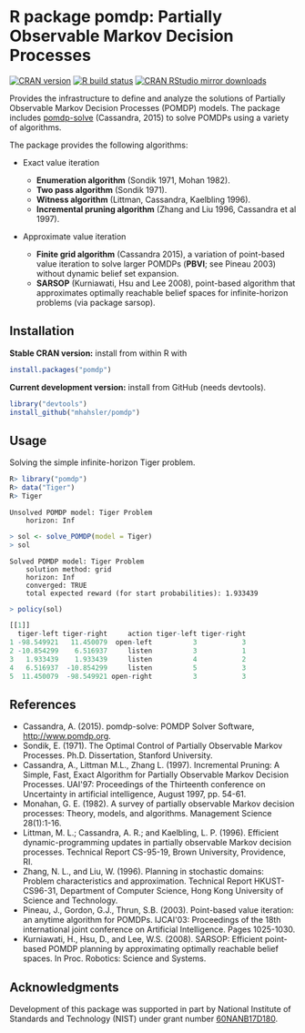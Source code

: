 # R package pomdp: Partially Observable Markov Decision Processes

[![CRAN version](https://www.r-pkg.org/badges/version/pomdp)](https://cran.r-project.org/package=pomdp)
[![R build status](https://github.com/mhahsler/pomdp/workflows/R-CMD-check/badge.svg)](https://github.com/mhahsler/pomdp/actions)
[![CRAN RStudio mirror downloads](https://cranlogs.r-pkg.org/badges/pomdp)](https://cran.r-project.org/package=pomdp)

Provides the infrastructure to define and analyze the solutions of Partially Observable Markov Decision Processes (POMDP) models. The package includes [pomdp-solve](http://www.pomdp.org/code/) (Cassandra, 2015) to solve POMDPs using
a variety of algorithms.

The package provides the following algorithms:

* Exact value iteration
  - __Enumeration algorithm__ (Sondik 1971, Mohan 1982).
  - __Two pass algorithm__ (Sondik 1971).
  - __Witness algorithm__ (Littman, Cassandra, Kaelbling 1996).
  - __Incremental pruning algorithm__ (Zhang and Liu 1996, Cassandra et al 1997).

* Approximate value iteration
  - __Finite grid algorithm__ (Cassandra 2015), a variation of point-based value iteration to solve larger POMDPs (__PBVI__; see Pineau 2003) without dynamic belief set expansion.
  - __SARSOP__ (Kurniawati, Hsu and Lee 2008), point-based algorithm that approximates optimally reachable belief spaces for infinite-horizon problems (via package sarsop).

## Installation

__Stable CRAN version:__ install from within R with
```R
install.packages("pomdp")
```
__Current development version:__ install from GitHub (needs devtools).
```R 
library("devtools")
install_github("mhahsler/pomdp")
```

## Usage

Solving the simple infinite-horizon Tiger problem.
```R
R> library("pomdp")
R> data("Tiger")
R> Tiger
```

```
Unsolved POMDP model: Tiger Problem 
 	horizon: Inf 
```

```R
> sol <- solve_POMDP(model = Tiger)
> sol
```

```
Solved POMDP model: Tiger Problem 
 	solution method: grid 
 	horizon: Inf 
  	converged: TRUE 
 	total expected reward (for start probabilities): 1.933439 
```

```R
> policy(sol)
```

```R
[[1]]
  tiger-left tiger-right     action tiger-left tiger-right
1 -98.549921   11.450079  open-left          3           3
2 -10.854299    6.516937     listen          3           1
3   1.933439    1.933439     listen          4           2
4   6.516937  -10.854299     listen          5           3
5  11.450079  -98.549921 open-right          3           3
```

## References

* Cassandra, A. (2015). pomdp-solve: POMDP Solver Software, http://www.pomdp.org.
* Sondik, E. (1971). The Optimal Control of Partially Observable Markov Processes. Ph.D. Dissertation, Stanford University.
* Cassandra, A., Littman M.L., Zhang L. (1997). Incremental Pruning: A Simple, Fast, Exact Algorithm for Partially Observable Markov Decision Processes. UAI'97: Proceedings of the Thirteenth conference on Uncertainty in artificial intelligence, August 1997, pp. 54-61.
* Monahan, G. E. (1982). A survey of partially observable Markov decision processes: Theory, models, and algorithms. Management Science 28(1):1-16.
* Littman, M. L.; Cassandra, A. R.; and Kaelbling, L. P. (1996). Efficient dynamic-programming updates in partially observable Markov decision processes. Technical Report CS-95-19, Brown University, Providence, RI.
* Zhang, N. L., and Liu, W. (1996). Planning in stochastic domains: Problem characteristics and approximation. Technical Report HKUST-CS96-31, Department of Computer Science, Hong Kong University of Science and Technology.
* Pineau, J., Gordon, G.J., Thrun, S.B. (2003). Point-based value iteration: an anytime algorithm for POMDPs. IJCAI'03: Proceedings of the 18th international joint conference on Artificial Intelligence. Pages 1025-1030.
* Kurniawati, H., Hsu, D., and Lee, W.S. (2008). SARSOP: Efficient point-based POMDP planning by approximating optimally reachable belief spaces. In Proc. Robotics: Science and Systems.

## Acknowledgments

Development of this package was supported in part by 
National Institute of Standards and Technology (NIST) under grant number 
[60NANB17D180](https://www.nist.gov/ctl/pscr/safe-net-integrated-connected-vehicle-computing-platform).